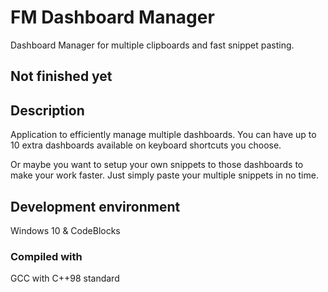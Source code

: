 # FM Dashboard Manager
Dashboard Manager for multiple clipboards and fast snippet pasting.

## Not finished yet

## Description
Application to efficiently manage multiple dashboards. You can have up to 10 extra dashboards available on keyboard shortcuts you choose.

Or maybe you want to setup your own snippets to those dashboards to make your work faster. Just simply paste your multiple snippets in no time.

## Development environment
Windows 10 & CodeBlocks

### Compiled with
GCC with C++98 standard



